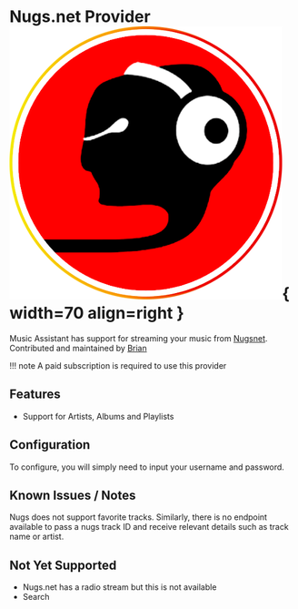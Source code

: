 # Nugs.net Provider ![Preview image](../assets/icons/nugsnet-logo.png){ width=70 align=right }

Music Assistant has support for streaming your music from [Nugsnet](https://www.nugs.net). Contributed and maintained by [Brian](https://github.com/brian10048)

!!! note
    A paid subscription is required to use this provider
    
## Features

- Support for Artists, Albums and Playlists

## Configuration

To configure, you will simply need to input your username and password.

## Known Issues / Notes

Nugs does not support favorite tracks. Similarly, there is no endpoint available to pass a nugs track ID and receive relevant details such as track name or artist.

## Not Yet Supported

- Nugs.net has a radio stream but this is not available
- Search
